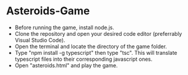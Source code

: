 # Asteroids-Game
* Before running the game, install node.js. 
* Clone the repository and open your desired code editor (preferrably Visual Studio Code). 
* Open the terminal and locate the directory of the game folder. 
* Type "npm install -g typescript" then type "tsc". This will translate typescript files into their corresponding javascript ones.
* Open "asteroids.html" and play the game.
